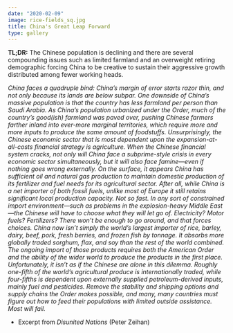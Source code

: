 ```yaml
---
date: "2020-02-09"
image: rice-fields_sq.jpg
title: China's Great Leap Forward
type: gallery
---
```


**TL;DR:**   The Chinese population is declining and there are several compounding issues such as limited farmland and an overweight retiring demographic forcing China to be creative to sustain their aggressive growth distributed among fewer working heads.


*China faces a quadruple bind: China’s margin of error starts razor thin, and not only because its lands are below subpar. One downside of China’s massive population is that the country has less farmland per person than Saudi Arabia. As China’s population urbanized under the Order, much of the country’s good(ish) farmland was paved over, pushing Chinese farmers farther inland into ever-more marginal territories, which require more and more inputs to produce the same amount of foodstuffs. Unsurprisingly, the Chinese economic sector that is most dependent upon the expansion-at-all-costs financial strategy is agriculture. When the Chinese financial system cracks, not only will China face a subprime-style crisis in every economic sector simultaneously, but it will also face famine—even if nothing goes wrong externally. On the surface, it appears China has sufficient oil and natural gas production to maintain domestic production of its fertilizer and fuel needs for its agricultural sector. After all, while China is a net importer of both fossil fuels, unlike most of Europe it still retains significant local production capacity. Not so fast. In any sort of constrained import environment—such as problems in the explosion-heavy Middle East—the Chinese will have to choose what they will let go of. Electricity? Motor fuels? Fertilizers? There won’t be enough to go around, and that forces choices. China now isn’t simply the world’s largest importer of rice, barley, dairy, beef, pork, fresh berries, and frozen fish by tonnage. It absorbs more globally traded sorghum, flax, and soy than the rest of the world combined. The ongoing import of those products requires both the American Order and the ability of the wider world to produce the products in the first place. Unfortunately, it isn’t as if the Chinese are alone in this dilemma. Roughly one-fifth of the world’s agricultural produce is internationally traded, while four-fifths is dependent upon externally supplied petroleum-derived inputs, mainly fuel and pesticides. Remove the stability and shipping options and supply chains the Order makes possible, and many, many countries must figure out how to feed their populations with limited outside assistance. Most will fail.*
  

- Excerpt from *Disunited Nations* (Peter Zeihan)